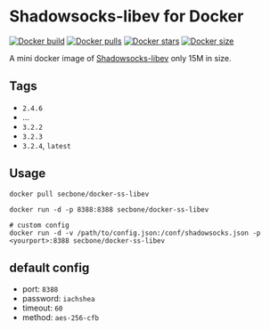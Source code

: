 # Shadowsocks-libev for Docker

[![Docker build][build-image]][hub-url]
[![Docker pulls][pulls-image]][hub-url]
[![Docker stars][stars-image]][hub-url]
[![Docker size][size-image]][size-url]

A mini docker image of [Shadowsocks-libev](https://github.com/shadowsocks/shadowsocks-libev) only 15M in size.

## Tags

- `2.4.6`
- ...
- `3.2.2`
- `3.2.3`
- `3.2.4`, `latest`

## Usage

```
docker pull secbone/docker-ss-libev
```

```
docker run -d -p 8388:8388 secbone/docker-ss-libev

# custom config
docker run -d -v /path/to/config.json:/conf/shadowsocks.json -p <yourport>:8388 secbone/docker-ss-libev
```

## default config

- port: `8388`
- password: `iachshea`
- timeout: `60`
- method: `aes-256-cfb`

[pulls-image]: https://img.shields.io/docker/pulls/secbone/docker-ss-libev.svg?style=flat-square
[hub-url]: https://hub.docker.com/r/secbone/docker-ss-libev/
[stars-image]: https://img.shields.io/docker/stars/secbone/docker-ss-libev.svg?style=flat-square
[size-image]: https://images.microbadger.com/badges/image/secbone/docker-ss-libev.svg
[size-url]: https://microbadger.com/images/secbone/docker-ss-libev
[build-image]: https://img.shields.io/docker/build/secbone/docker-ss-libev.svg?style=flat-square
